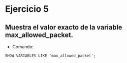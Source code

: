 # Ejercicio 5

## Muestra el valor exacto de la variable max_allowed_packet.

- Comando:

```
SHOW VARIABLES LIKE 'max_allowed_packet';
```